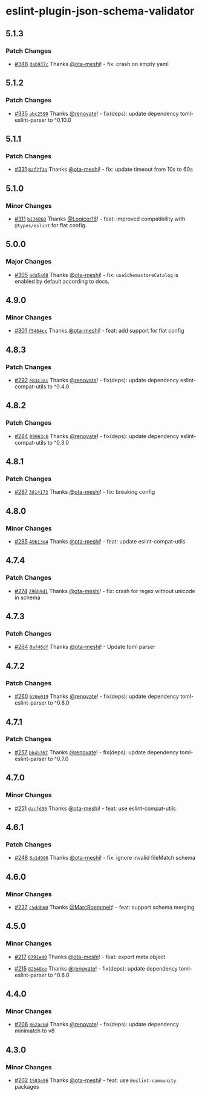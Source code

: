 # eslint-plugin-json-schema-validator

## 5.1.3

### Patch Changes

- [#348](https://github.com/ota-meshi/eslint-plugin-json-schema-validator/pull/348) [`dab937c`](https://github.com/ota-meshi/eslint-plugin-json-schema-validator/commit/dab937cc62367fc261df29e755a90dee9f8cbb94) Thanks [@ota-meshi](https://github.com/ota-meshi)! - fix: crash on empty yaml

## 5.1.2

### Patch Changes

- [#335](https://github.com/ota-meshi/eslint-plugin-json-schema-validator/pull/335) [`abc2590`](https://github.com/ota-meshi/eslint-plugin-json-schema-validator/commit/abc259091b64d021641978b763634e5846751d56) Thanks [@renovate](https://github.com/apps/renovate)! - fix(deps): update dependency toml-eslint-parser to ^0.10.0

## 5.1.1

### Patch Changes

- [#331](https://github.com/ota-meshi/eslint-plugin-json-schema-validator/pull/331) [`82f7f3a`](https://github.com/ota-meshi/eslint-plugin-json-schema-validator/commit/82f7f3a682174fd9bb2b7a97d2beecf48be6a95b) Thanks [@ota-meshi](https://github.com/ota-meshi)! - fix: update timeout from 10s to 60s

## 5.1.0

### Minor Changes

- [#311](https://github.com/ota-meshi/eslint-plugin-json-schema-validator/pull/311) [`b134868`](https://github.com/ota-meshi/eslint-plugin-json-schema-validator/commit/b134868885110c34b6a8fa2104feac943315b8e3) Thanks [@Logicer16](https://github.com/Logicer16)! - feat: improved compatibility with `@types/eslint` for flat config.

## 5.0.0

### Major Changes

- [#305](https://github.com/ota-meshi/eslint-plugin-json-schema-validator/pull/305) [`ada5a08`](https://github.com/ota-meshi/eslint-plugin-json-schema-validator/commit/ada5a0818d0f067a99dcfe3e134acac218479536) Thanks [@ota-meshi](https://github.com/ota-meshi)! - fix: `useSchemastoreCatalog` is enabled by default according to docs.

## 4.9.0

### Minor Changes

- [#301](https://github.com/ota-meshi/eslint-plugin-json-schema-validator/pull/301) [`f5464cc`](https://github.com/ota-meshi/eslint-plugin-json-schema-validator/commit/f5464ccbb90f225e9e6dbd444d590d807ecf95fe) Thanks [@ota-meshi](https://github.com/ota-meshi)! - feat: add support for flat config

## 4.8.3

### Patch Changes

- [#292](https://github.com/ota-meshi/eslint-plugin-json-schema-validator/pull/292) [`e83c3a1`](https://github.com/ota-meshi/eslint-plugin-json-schema-validator/commit/e83c3a149a88cb6f62d5edb60029961c57951efc) Thanks [@renovate](https://github.com/apps/renovate)! - fix(deps): update dependency eslint-compat-utils to ^0.4.0

## 4.8.2

### Patch Changes

- [#284](https://github.com/ota-meshi/eslint-plugin-json-schema-validator/pull/284) [`09063c6`](https://github.com/ota-meshi/eslint-plugin-json-schema-validator/commit/09063c65199bff24b9f2d0c793361e26d5610d9e) Thanks [@renovate](https://github.com/apps/renovate)! - fix(deps): update dependency eslint-compat-utils to ^0.3.0

## 4.8.1

### Patch Changes

- [#287](https://github.com/ota-meshi/eslint-plugin-json-schema-validator/pull/287) [`3814173`](https://github.com/ota-meshi/eslint-plugin-json-schema-validator/commit/38141731c18dbd7ba07436f80388ea794d9c6845) Thanks [@ota-meshi](https://github.com/ota-meshi)! - fix: breaking config

## 4.8.0

### Minor Changes

- [#285](https://github.com/ota-meshi/eslint-plugin-json-schema-validator/pull/285) [`49b13e4`](https://github.com/ota-meshi/eslint-plugin-json-schema-validator/commit/49b13e4d9516a08d198176079a47d63b0e7b92f9) Thanks [@ota-meshi](https://github.com/ota-meshi)! - feat: update eslint-compat-utils

## 4.7.4

### Patch Changes

- [#274](https://github.com/ota-meshi/eslint-plugin-json-schema-validator/pull/274) [`296b9d1`](https://github.com/ota-meshi/eslint-plugin-json-schema-validator/commit/296b9d173edd8e22dbd7b85261e622184ffd87d9) Thanks [@ota-meshi](https://github.com/ota-meshi)! - fix: crash for regex without unicode in schema

## 4.7.3

### Patch Changes

- [#264](https://github.com/ota-meshi/eslint-plugin-json-schema-validator/pull/264) [`0af46df`](https://github.com/ota-meshi/eslint-plugin-json-schema-validator/commit/0af46df0165080741960e8ba4c6c54a865bea9db) Thanks [@ota-meshi](https://github.com/ota-meshi)! - Update toml parser

## 4.7.2

### Patch Changes

- [#260](https://github.com/ota-meshi/eslint-plugin-json-schema-validator/pull/260) [`b20e019`](https://github.com/ota-meshi/eslint-plugin-json-schema-validator/commit/b20e0190b4ca09f3bbb592e2b1256ad9cc775945) Thanks [@renovate](https://github.com/apps/renovate)! - fix(deps): update dependency toml-eslint-parser to ^0.8.0

## 4.7.1

### Patch Changes

- [#257](https://github.com/ota-meshi/eslint-plugin-json-schema-validator/pull/257) [`bb45767`](https://github.com/ota-meshi/eslint-plugin-json-schema-validator/commit/bb457670c702083158f9b3c452ab74a4cad50506) Thanks [@renovate](https://github.com/apps/renovate)! - fix(deps): update dependency toml-eslint-parser to ^0.7.0

## 4.7.0

### Minor Changes

- [#251](https://github.com/ota-meshi/eslint-plugin-json-schema-validator/pull/251) [`dacfd95`](https://github.com/ota-meshi/eslint-plugin-json-schema-validator/commit/dacfd95e8325f2f06e2161028dd27c9f12c502a2) Thanks [@ota-meshi](https://github.com/ota-meshi)! - feat: use eslint-compat-utils

## 4.6.1

### Patch Changes

- [#248](https://github.com/ota-meshi/eslint-plugin-json-schema-validator/pull/248) [`8a1d986`](https://github.com/ota-meshi/eslint-plugin-json-schema-validator/commit/8a1d98655b5dfe030ac910f2df6dcc4dc9e8afbf) Thanks [@ota-meshi](https://github.com/ota-meshi)! - fix: ignore invalid fileMatch schema

## 4.6.0

### Minor Changes

- [#237](https://github.com/ota-meshi/eslint-plugin-json-schema-validator/pull/237) [`c5ddb60`](https://github.com/ota-meshi/eslint-plugin-json-schema-validator/commit/c5ddb600ed8c9a32949a904992ee241636aa9ad5) Thanks [@MarcRoemmelt](https://github.com/MarcRoemmelt)! - feat: support schema merging

## 4.5.0

### Minor Changes

- [#217](https://github.com/ota-meshi/eslint-plugin-json-schema-validator/pull/217) [`0791e40`](https://github.com/ota-meshi/eslint-plugin-json-schema-validator/commit/0791e400d26964175958cd6bbbf7ce2e494faf9b) Thanks [@ota-meshi](https://github.com/ota-meshi)! - feat: export meta object

- [#215](https://github.com/ota-meshi/eslint-plugin-json-schema-validator/pull/215) [`82b48ee`](https://github.com/ota-meshi/eslint-plugin-json-schema-validator/commit/82b48eed4abe913ae6ffa3be6b6897be957ebfbd) Thanks [@renovate](https://github.com/apps/renovate)! - fix(deps): update dependency toml-eslint-parser to ^0.6.0

## 4.4.0

### Minor Changes

- [#206](https://github.com/ota-meshi/eslint-plugin-json-schema-validator/pull/206) [`862ac0d`](https://github.com/ota-meshi/eslint-plugin-json-schema-validator/commit/862ac0d377a40f502dfad6e311da9b102f9e6f2b) Thanks [@renovate](https://github.com/apps/renovate)! - fix(deps): update dependency minimatch to v8

## 4.3.0

### Minor Changes

- [#202](https://github.com/ota-meshi/eslint-plugin-json-schema-validator/pull/202) [`1583e96`](https://github.com/ota-meshi/eslint-plugin-json-schema-validator/commit/1583e96ccb37b0fc93ee89ddbde81edd62cf502e) Thanks [@ota-meshi](https://github.com/ota-meshi)! - feat: use `@eslint-community` packages
